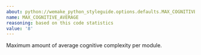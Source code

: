 ```yaml
---
about: python://wemake_python_styleguide.options.defaults.MAX_COGNITIVE_AVERAGE
name: MAX_COGNITIVE_AVERAGE
reasoning: based on this code statistics
value: '8'
---
```


Maximum amount of average cognitive complexity per module.